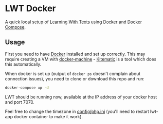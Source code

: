 # LWT Docker

A quick local setup of [Learning With Texts][1] using [Docker][2]
and [Docker Compose][3].

## Usage

First you need to have [Docker][2] installed and set up correctly.
This may require creating a VM with [docker-machine][4] - [Kitematic][5] is
a tool which does this automatically.

When docker is set up (output of `docker ps` doesn't complain about connection
issues), you need to clone or download this repo and run:

```sh
docker-compose up -d
```

LWT should be running now, available at the IP address of your docker host
and port 7070.

Feel free to change the timezone in [config/php.ini](config/php.ini) (you'll
need to restart lwt-app docker container to make it work).

[1]: http://lwt.sf.net/
[2]: https://www.docker.com/
[3]: https://docs.docker.com/compose/overview/
[4]: https://docs.docker.com/machine/overview/
[5]: https://kitematic.com/
